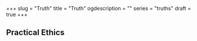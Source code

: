 +++
slug = "Truth"
title = "Truth"
ogdescription = ""
series = "truths"
draft = true
+++

## Practical Ethics


